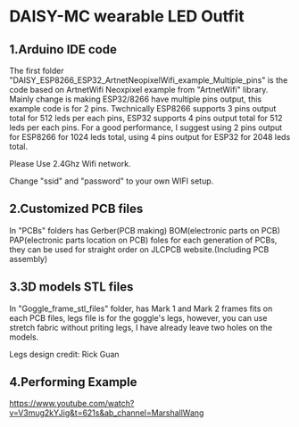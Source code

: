 # DAISY-MC wearable LED Outfit
## 1.Arduino IDE code
The first folder "DAISY_ESP8266_ESP32_ArtnetNeopixelWifi_example_Multiple_pins" is the code based on ArtnetWifi Neoxpixel example from "ArtnetWifi" library. Mainly change is making ESP32/8266 have multiple pins output, this example code is for 2 pins. Twchnically ESP8266 supports 3 pins output total for 512 leds per each pins, ESP32 supports 4 pins output total for 512 leds per each pins. For a good performance, I suggest using 2 pins output for ESP8266 for 1024 leds total, using 4 pins output for ESP32 for 2048 leds total.

Please Use 2.4Ghz Wifi network.

Change "ssid" and "password" to your own WIFI setup.

## 2.Customized PCB files
In "PCBs" folders has Gerber(PCB making) BOM(electronic parts on PCB) PAP(electronic parts location on PCB) foles for each generation of PCBs, they can be used for straight order on JLCPCB website.(Including PCB assembly)

## 3.3D models STL files
In "Goggle_frame_stl_files" folder, has Mark 1 and Mark 2 frames fits on each PCB files, legs file is for the goggle's legs, however, you can use stretch fabric without priting legs, I have already leave two holes on the models.

Legs design credit: Rick Guan
## 4.Performing Example
https://www.youtube.com/watch?v=V3mug2kYJig&t=621s&ab_channel=MarshallWang
